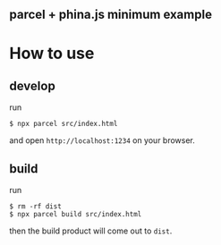 parcel + phina.js minimum example
---

# How to use

## develop

run

```
$ npx parcel src/index.html 
```

and open `http://localhost:1234` on your browser.

## build

run

```
$ rm -rf dist
$ npx parcel build src/index.html
```

then the build product will come out to `dist`.

